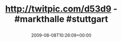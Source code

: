 ---
retweeted: false
source: <a href="http://twitter.com" rel="nofollow">Twitter Web Client</a>
entities:
  hashtags:
  - text: markthalle
    indices:
    - '27'
    - '38'
  - text: stuttgart
    indices:
    - '39'
    - '49'
  symbols: []
  user_mentions: []
  urls: []
display_text_range:
- '0'
- '49'
favorite_count: '0'
id_str: '3191682751'
truncated: false
retweet_count: '0'
id: '3191682751'
created_at: Sat Aug 08 10:26:09 +0000 2009
favorited: false
full_text: 'http://twitpic.com/d53d9 - #markthalle #stuttgart'
lang: und
tags:
- markthalle
- stuttgart
- pesos/twitter
date: '2009-08-08T10:26:09+00:00'
src: https://twitter.com/bascht/status/3191682751
original_url: https://twitter.com/bascht/status/3191682751
type: twitter_tweet
text: 'http://twitpic.com/d53d9 - #markthalle #stuttgart'
title: 'http://twitpic.com/d53d9 - #markthalle #stuttgart

  '

---